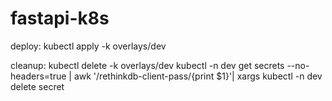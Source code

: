 # fastapi-k8s

deploy:
kubectl apply -k overlays/dev

cleanup:
kubectl delete -k overlays/dev
kubectl -n dev get secrets --no-headers=true | awk '/rethinkdb-client-pass/{print $1}'| xargs  kubectl -n dev delete secret